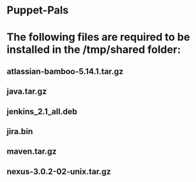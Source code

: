 # Puppet-Pals

# The following files are required to be installed in the /tmp/shared folder:

## atlassian-bamboo-5.14.1.tar.gz
## java.tar.gz
## jenkins_2.1_all.deb
## jira.bin
## maven.tar.gz
## nexus-3.0.2-02-unix.tar.gz
